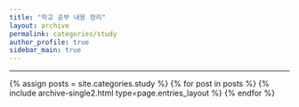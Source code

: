 ```yaml
---
title: "학교 공부 내용 정리"
layout: archive
permalink: categories/study
author_profile: true
sidebar_main: true
---
```


<!-- 공백이 포함되어 있는 카테고리 이름의 경우 site.categories['a b c'] 이런식으로! -->

***

{% assign posts = site.categories.study %}
{% for post in posts %} {% include archive-single2.html type=page.entries_layout %} {% endfor %}